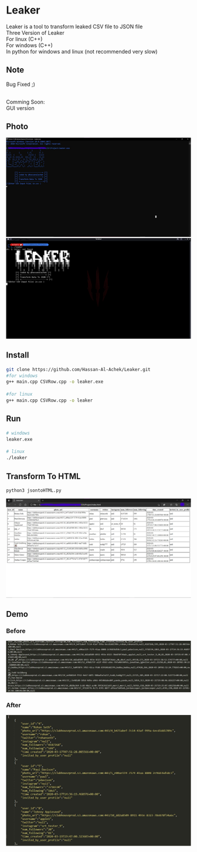 # Leaker

Leaker is a tool to transform leaked CSV file to JSON file
<br>Three Version of Leaker
<br>For linux (C++)
<br>For windows (C++)
<br>In python for windows and linux (not recommended very slow)

## Note

Bug Fixed ;)

<br>Comming Soon:
<br> GUI version

## Photo

![Demo Photo](/Windows.jpg)
![Demo Photo](/Linux.jpg)

## Install

```bash
git clone https://github.com/Hassan-Al-Achek/Leaker.git
#for windows
g++ main.cpp CSVRow.cpp -o leaker.exe

#for linux
g++ main.cpp CSVRow.cpp -o leaker
```

## Run

```bash
# windows
leaker.exe

# linux
./leaker
```

## Transform To HTML

```bash
python3 jsontoHTML.py
```

![Demo Photo](/HTML.jpg)

## Demo

### Before

![Demo Photo](/IN.jpg)

### After

![Demo Photo](/OUT.jpg)
